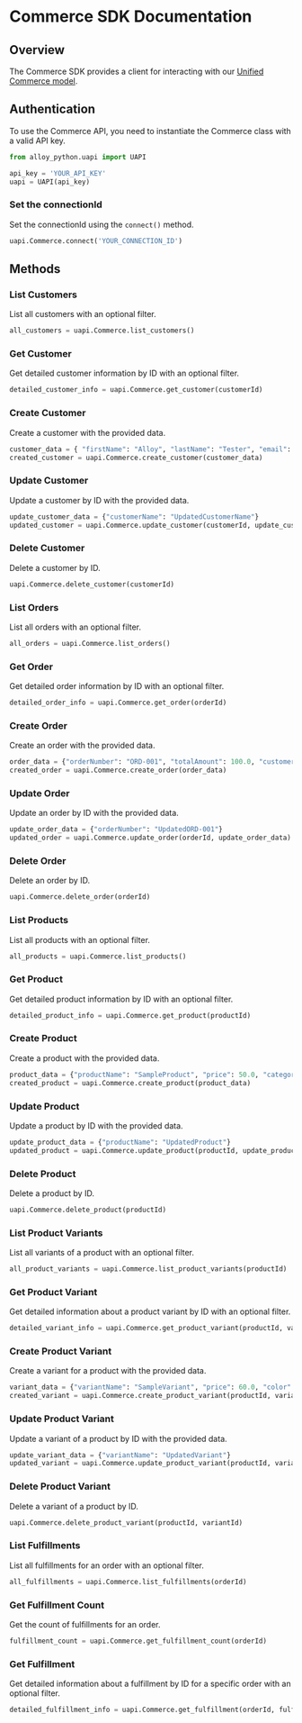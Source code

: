 # Commerce SDK Documentation

## Overview

The Commerce SDK provides a client for interacting with our [Unified Commerce model](https://docs-uapi.runalloy.com/reference/commerce).

## Authentication

To use the Commerce API, you need to instantiate the Commerce class with a valid API key.

```python
from alloy_python.uapi import UAPI

api_key = 'YOUR_API_KEY'
uapi = UAPI(api_key)
```

### Set the connectionId

Set the connectionId using the `connect()` method.

```python
uapi.Commerce.connect('YOUR_CONNECTION_ID')
```

## Methods

### List Customers

List all customers with an optional filter.

```python
all_customers = uapi.Commerce.list_customers()
```

### Get Customer

Get detailed customer information by ID with an optional filter.

```python
detailed_customer_info = uapi.Commerce.get_customer(customerId)
```

### Create Customer

Create a customer with the provided data.

```python
customer_data = { "firstName": "Alloy", "lastName": "Tester", "email": "testing@runalloy.com", "phone": "+639173220218" }
created_customer = uapi.Commerce.create_customer(customer_data)
```

### Update Customer

Update a customer by ID with the provided data.

```python
update_customer_data = {"customerName": "UpdatedCustomerName"}
updated_customer = uapi.Commerce.update_customer(customerId, update_customer_data)
```

### Delete Customer

Delete a customer by ID.

```python
uapi.Commerce.delete_customer(customerId)
```

### List Orders

List all orders with an optional filter.

```python
all_orders = uapi.Commerce.list_orders()
```

### Get Order

Get detailed order information by ID with an optional filter.

```python
detailed_order_info = uapi.Commerce.get_order(orderId)
```

### Create Order

Create an order with the provided data.

```python
order_data = {"orderNumber": "ORD-001", "totalAmount": 100.0, "customerId": "customer123"}
created_order = uapi.Commerce.create_order(order_data)
```

### Update Order

Update an order by ID with the provided data.

```python
update_order_data = {"orderNumber": "UpdatedORD-001"}
updated_order = uapi.Commerce.update_order(orderId, update_order_data)
```

### Delete Order

Delete an order by ID.

```python
uapi.Commerce.delete_order(orderId)
```

### List Products

List all products with an optional filter.

```python
all_products = uapi.Commerce.list_products()
```

### Get Product

Get detailed product information by ID with an optional filter.

```python
detailed_product_info = uapi.Commerce.get_product(productId)
```

### Create Product

Create a product with the provided data.

```python
product_data = {"productName": "SampleProduct", "price": 50.0, "category": "Electronics"}
created_product = uapi.Commerce.create_product(product_data)
```

### Update Product

Update a product by ID with the provided data.

```python
update_product_data = {"productName": "UpdatedProduct"}
updated_product = uapi.Commerce.update_product(productId, update_product_data)
```

### Delete Product

Delete a product by ID.

```python
uapi.Commerce.delete_product(productId)
```

### List Product Variants

List all variants of a product with an optional filter.

```python
all_product_variants = uapi.Commerce.list_product_variants(productId)
```

### Get Product Variant

Get detailed information about a product variant by ID with an optional filter.

```python
detailed_variant_info = uapi.Commerce.get_product_variant(productId, variantId)
```

### Create Product Variant

Create a variant for a product with the provided data.

```python
variant_data = {"variantName": "SampleVariant", "price": 60.0, "color": "Blue"}
created_variant = uapi.Commerce.create_product_variant(productId, variant_data)
```

### Update Product Variant

Update a variant of a product by ID with the provided data.

```python
update_variant_data = {"variantName": "UpdatedVariant"}
updated_variant = uapi.Commerce.update_product_variant(productId, variantId, update_variant_data)
```

### Delete Product Variant

Delete a variant of a product by ID.

```python
uapi.Commerce.delete_product_variant(productId, variantId)
```

### List Fulfillments

List all fulfillments for an order with an optional filter.

```python
all_fulfillments = uapi.Commerce.list_fulfillments(orderId)
```

### Get Fulfillment Count

Get the count of fulfillments for an order.

```python
fulfillment_count = uapi.Commerce.get_fulfillment_count(orderId)
```

### Get Fulfillment

Get detailed information about a fulfillment by ID for a specific order with an optional filter.

```python
detailed_fulfillment_info = uapi.Commerce.get_fulfillment(orderId, fulfillmentId)
```

